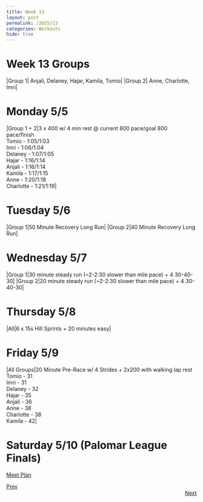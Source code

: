 ```yaml
---
title: Week 13
layout: post
permalink: /2025/13
categories: Workouts
hide: true
---
```



# Week 13 Groups

|Group 1| Anjali, Delaney, Hajar, Kamila, Tomio|
|Group 2| Anne, Charlotte, Imri|

# Monday 5/5

|Group 1 + 2|3 x 400 w/ 4 min rest @ current 800 pace/goal 800 pace/finish <br> Tomio - 1:05/1:03 <br> Imri - 1:06/1:04 <br> Delaney - 1:07/1:05 <br> Hajar - 1:16/1:14 <br> Anjali - 1:16/1:14 <br> Kamila - 1:17/1:15 <br> Anne - 1:20/1:18 <br> Charlotte - 1:21/1:19|

# Tuesday 5/6

|Group 1|50 Minute Recovery Long Run|
|Group 2|40 Minute Recovery Long Run| 

# Wednesday 5/7 

|Group 1|30 minute steady run (~2-2:30 slower than mile pace) + 4 30-40-30|
|Group 2|20 minute steady run (~2-2:30 slower than mile pace) + 4 30-40-30|

# Thursday 5/8

|All|6 x 15s Hill Sprints + 20 minutes easy|

# Friday 5/9

|All Groups|20 Minute Pre-Race w/ 4 Strides + 2x200 with walking lap rest <br> Tomio - 31 <br> Imri - 31 <br> Delaney - 32 <br> Hajar - 35 <br> Anjali - 36 <br> Anne - 38 <br> Charlotte - 38 <br> Kamila - 42|

# Saturday 5/10 (Palomar League Finals)

[Meet Plan]({{site.baseurl}}/2025/PLF)

<div style="text-align: left"> <a href="{{site.baseurl}}/2025/12">Prev</a></div> 
<div style="text-align: right"> <a href="{{site.baseurl}}/2025/14">Next</a></div>
